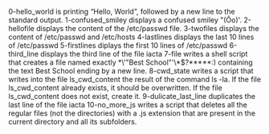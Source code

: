 0-hello_world is printing “Hello, World”, followed by a new line to the standard output. 1-confused_smiley displays  a confused smiley "(Ôo)'. 
2-hellofile displays the content of the /etc/passwd file.
3-twofiles displays the content of /etc/passwd and /etc/hosts
4-lastlines displays the last 10 lines of /etc/passwd
5-firstlines diplays the first 10 lines of /etc/passwd
6-third_line displays the third line of the file iacta
7-file writes a shell script that creates a file named exactly \*\\'"Best School"\'\\*$\?\*\*\*\*\*:) containing the text Best School ending by a new line.
8-cwd_state writes a script that writes into the file ls_cwd_content the result of the command ls -la. If the file ls_cwd_content already exists, it should be overwritten. If the file ls_cwd_content does not exist, create it.
9-dulicate_last_line duplicates the last line of the file iacta
10-no_more_js writes a script that deletes all the regular files (not the directories) with a .js extension that are present in the current directory and all its subfolders.